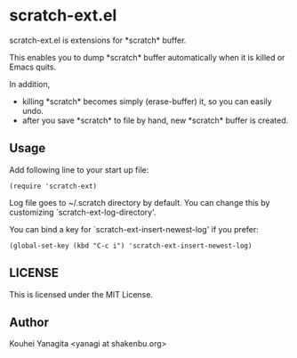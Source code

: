 scratch-ext.el
==============

scratch-ext.el is extensions for \*scratch\* buffer.

This enables you to dump \*scratch\* buffer automatically
when it is killed or Emacs quits.

In addition,

* killing \*scratch\* becomes simply (erase-buffer) it, so you can easily undo.
* after you save \*scratch\* to file by hand, new \*scratch\* buffer is created.


Usage
-----

Add following line to your start up file:

    (require 'scratch-ext)

Log file goes to ~/.scratch directory by default. You can change this
by customizing `scratch-ext-log-directory'.

You can bind a key for `scratch-ext-insert-newest-log' if you prefer:

    (global-set-key (kbd "C-c i") 'scratch-ext-insert-newest-log)


LICENSE
-------

This is licensed under the MIT License.


Author
------

Kouhei Yanagita \<yanagi at shakenbu.org\>
